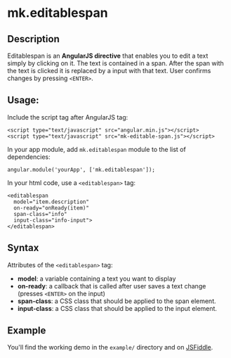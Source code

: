# mk.editablespan

## Description
Editablespan is an **AngularJS directive** that enables you to edit a text simply by clicking on it. 
The text is contained in a span.
After the span with the text is clicked it is replaced by a input with that text.
User confirms changes by pressing `<ENTER>`. 

## Usage:

Include the script tag after AngularJS tag:

```
<script type="text/javascript" src="angular.min.js"></script>  
<script type="text/javascript" src="mk-editable-span.js"></script>
```

In your app module, add `mk.editablespan` module to the list of dependencies:

```
angular.module('yourApp', ['mk.editablespan']);
```

In your html code, use a `<editablespan>` tag:

```
<editablespan 
  model="item.description"  
  on-ready="onReady(item)"
  span-class="info"
  input-class="info-input">
</editablespan>
```

## Syntax

Attributes of the `<editablespan>` tag:

 * **model**: a variable containing a text you want to display
 * **on-ready**: a callback that is called after user saves a text change (presses `<ENTER>` on the input)
 * **span-class**: a CSS class that should be applied to the span element.
 * **input-class**: a CSS class that should be applied to the input element.

## Example

You'll find the working demo in the `example/` directory and on [JSFiddle](http://jsfiddle.net/gkwidzinska/KHttt/14/).